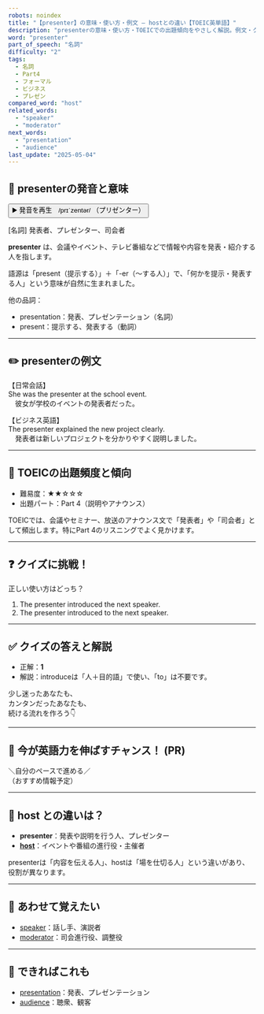 ```yaml
---
robots: noindex
title: "【presenter】の意味・使い方・例文 ― hostとの違い【TOEIC英単語】"
description: "presenterの意味・使い方・TOEICでの出題傾向をやさしく解説。例文・クイズ付きでhostとの違いもわかりやすく学べます。"
word: "presenter"
part_of_speech: "名詞"
difficulty: "2"
tags:
  - 名詞
  - Part4
  - フォーマル
  - ビジネス
  - プレゼン
compared_word: "host"
related_words:
  - "speaker"
  - "moderator"
next_words:
  - "presentation"
  - "audience"
last_update: "2025-05-04"
---
```


## 🔰 presenterの発音と意味

<button class="play-audio" onclick="playTTS('presenter')">
  <span class="play-audio-main">
    ▶️ 発音を再生　/prɪˈzentər/
  </span>
  <span class="play-audio-sub">
    （プリゼンター）
  </span>
</button>

[名詞] 発表者、プレゼンター、司会者

**presenter** は、会議やイベント、テレビ番組などで情報や内容を発表・紹介する人を指します。

語源は「present（提示する）」＋「-er（～する人）」で、「何かを提示・発表する人」という意味が自然に生まれました。

他の品詞：  
- presentation：発表、プレゼンテーション（名詞）
- present：提示する、発表する（動詞）

---

## ✏️ presenterの例文

【日常会話】  
She was the presenter at the school event.  
　彼女が学校のイベントの発表者だった。

【ビジネス英語】  
The presenter explained the new project clearly.  
　発表者は新しいプロジェクトを分かりやすく説明しました。

---

## 🎯 TOEICの出題頻度と傾向

- 難易度：★★☆☆☆
- 出題パート：Part 4（説明やアナウンス）

TOEICでは、会議やセミナー、放送のアナウンス文で「発表者」や「司会者」として頻出します。特にPart 4のリスニングでよく見かけます。

---

## ❓ クイズに挑戦！

正しい使い方はどっち？

1. The presenter introduced the next speaker.  
2. The presenter introduced to the next speaker.

---

## ✅ クイズの答えと解説

- 正解：**1**
- 解説：introduceは「人＋目的語」で使い、「to」は不要です。

少し迷ったあなたも、  
カンタンだったあなたも、  
続ける流れを作ろう👇️

---

## 🚀 今が英語力を伸ばすチャンス！ (PR)

<div class="info-center">
＼自分のペースで進める／<br>  
（おすすめ情報予定）
</div>

---

## 🤔  host との違いは？

- **presenter**：発表や説明を行う人、プレゼンター
- **[host](/word/host/)**：イベントや番組の進行役・主催者

presenterは「内容を伝える人」、hostは「場を仕切る人」という違いがあり、役割が異なります。

---

## 🧩 あわせて覚えたい

- [speaker](/word/speaker/)：話し手、演説者
- [moderator](/word/moderator/)：司会進行役、調整役

---

## 📖 できればこれも

- [presentation](/word/presentation/)：発表、プレゼンテーション
- [audience](/word/audience/)：聴衆、観客

<!-- cvid: aid26_bid43 -->
